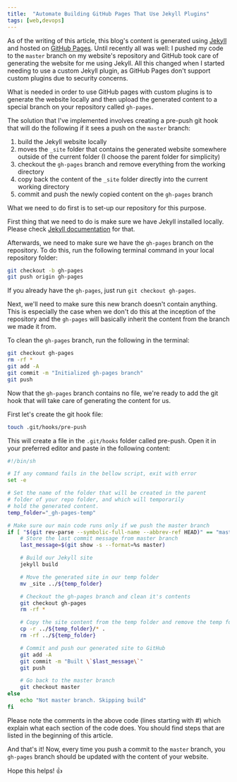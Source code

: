 ```yaml
---
title:  "Automate Building GitHub Pages That Use Jekyll Plugins"
tags: [web,devops]
---
```


As of the writing of this article, this blog's content is generated using [Jekyll](https://jekyllrb.com/) and hosted on [GitHub Pages](https://pages.github.com/). Until recently all was well: I pushed my code to the `master` branch on my website's repository and GitHub took care of generating the website for me using Jekyll. All this changed when I started needing to use a custom Jekyll plugin, as GitHub Pages don't support custom plugins due to security concerns.

What is needed in order to use GitHub pages with custom plugins is to generate the website locally and then upload the generated content to a special branch on your repository called `gh-pages`.

The solution that I've implemented involves creating a pre-push git hook that will do the following if it sees a push on the `master` branch:

 1. build the Jekyll website locally
 2. moves the `_site` folder that contains the generated website somewhere outside of the current folder (I choose the parent folder for simplicity)
 3. checkout the `gh-pages` branch and remove everything from the working directory
 4. copy back the content of the `_site` folder directly into the current working directory
 5. commit and push the newly copied content on the `gh-pages` branch

What we need to do first is to set-up our repository for this purpose.

First thing that we need to do is make sure we have Jekyll installed locally. Please check [Jekyll documentation](https://jekyllrb.com/docs/installation/) for that.

Afterwards, we need to make sure we have the `gh-pages` branch on the repository. To do this, run the following terminal command in your local repository folder:

```bash
git checkout -b gh-pages
git push origin gh-pages
```

If you already have the `gh-pages`, just run `git checkout gh-pages`.

Next, we'll need to make sure this new branch doesn't contain anything. This is especially the case when we don't do this at the inception of the repository and the `gh-pages` will basically inherit the content from the branch we made it from.

To clean the `gh-pages` branch, run the following in the terminal:

```bash
git checkout gh-pages
rm -rf *
git add -A
git commit -m "Initialized gh-pages branch"
git push
```

Now that the `gh-pages` branch contains no file, we're ready to add the git hook that will take care of generating the content for us.

First let's create the git hook file:

```bash
touch .git/hooks/pre-push
```

This will create a file in the `.git/hooks` folder called pre-push. Open it in your preferred editor and paste in the following content:

```bash
#!/bin/sh

# If any command fails in the bellow script, exit with error
set -e

# Set the name of the folder that will be created in the parent
# folder of your repo folder, and which will temporarily
# hold the generated content.
temp_folder="_gh-pages-temp"

# Make sure our main code runs only if we push the master branch
if [ "$(git rev-parse --symbolic-full-name --abbrev-ref HEAD)" == "master" ]; then
	# Store the last commit message from master branch
	last_message=$(git show -s --format=%s master)

	# Build our Jekyll site
	jekyll build

	# Move the generated site in our temp folder
	mv _site ../${temp_folder}

	# Checkout the gh-pages branch and clean it's contents
	git checkout gh-pages
	rm -rf *

	# Copy the site content from the temp folder and remove the temp folder
	cp -r ../${temp_folder}/* .
	rm -rf ../${temp_folder}

	# Commit and push our generated site to GitHub
	git add -A
	git commit -m "Built \`$last_message\`"
	git push

	# Go back to the master branch
	git checkout master
else
	echo "Not master branch. Skipping build"
fi
```

Please note the comments in the above code (lines starting with #) which explain what each section of the code does. You should find steps that are listed in the beginning of this article.

And that's it! Now, every time you push a commit to the `master` branch, you `gh-pages` branch should be updated with the content of your website.

Hope this helps! 👍
